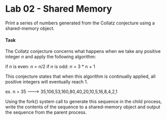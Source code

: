 # Lab 02 - Shared Memory

Print a series of numbers generated from the Collatz conjecture using a shared-memory object.

#### Task

The Collatz conjecture concerns what happens when we take any positive integer _n_ and apply the following algorithm:

if _n_ is even: _n_ = _n_/2
if _n_ is odd:  _n_ = 3 * n + 1

This conjecture states that when this algorithm is continually applied, all positive integers will eventually reach 1.

ex. n = 35 ---> 35,106,53,160,80,40,20,10,5,16,8,4,2,1

Using the fork() system call to generate this sequence in the child process, write the contents of the sequence to a shared-memory object and output the sequence from the parent process.


